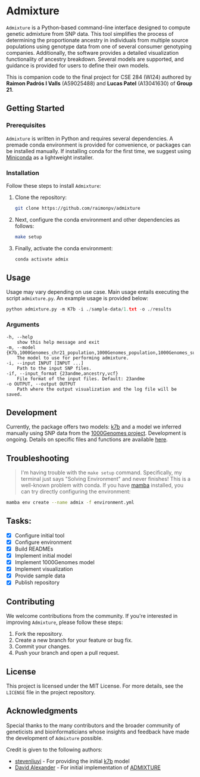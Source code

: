 # Admixture

`Admixture` is a Python-based command-line interface designed to compute genetic admixture from SNP data. This tool simplifies the process of determining the proportionate ancestry in individuals from multiple source populations using genotype data from one of several consumer genotyping companies. Additionally, the software provides a detailed visualization functionality of ancestry breakdown. Several models are supported, and guidance is provided for users to define their own models.

This is companion code to the final project for CSE 284 (WI24) authored by **Raimon Padrós I Valls** (A59025488) and **Lucas Patel** (A13041630) of **Group 21**.

## Getting Started

### Prerequisites

`Admixture` is written in Python and requires several dependencies. A premade conda environment is provided for convenience, or packages can be installed manually. If installing conda for the first time, we suggest using [Miniconda](https://docs.anaconda.com/free/miniconda/) as a lightweight installer.

### Installation

Follow these steps to install `Admixture`:

1. Clone the repository:
    ```bash
    git clone https://github.com/raimonpv/admixture
    ```
2. Next, configure the conda environment and other dependencies as follows:
    ```bash
    make setup
    ```
3. Finally, activate the conda environment:
   ```bash
   conda activate admix
   ```

## Usage
Usage may vary depending on use case. Main usage entails executing the script `admixture.py`. An example usage is provided below:

```python
python admixture.py -m K7b -i ./sample-data/1.txt -o ./results
```

### Arguments
```
-h, --help
    show this help message and exit
-m, --model {K7b,1000Genomes_chr21_population,1000Genomes_population,1000Genomes_superpopulation}
    The model to use for performing admixture.
-i, --input INPUT [INPUT ...]
    Path to the input SNP files.
-if, --input_format {23andme,ancestry,vcf}
    File format of the input files. Default: 23andme
-o OUTPUT, --output OUTPUT
    Path where the output visualization and the log file will be saved.
```

## Development
Currently, the package offers two models: [k7b](http://dodecad.blogspot.com/2012/01/k12b-and-k7b-calculators.html) and a model we inferred manually using SNP data from the [1000Genomes project](https://www.internationalgenome.org). Development is ongoing. Details on specific files and functions are available [here](https://github.com/raimonpv/admixture/tree/main/admixture).

## Troubleshooting
> I'm having trouble with the `make setup` command. Specifically, my terminal just says "Solving Environment" and never finishes!
This is a well-known problem with conda. If you have [mamba](https://mamba.readthedocs.io/en/latest/) installed, you can try directly configuring the environment:
```bash
mamba env create --name admix -f environment.yml
```

## Tasks:
- [x] Configure initial tool
- [x] Configure environment
- [x] Build READMEs
- [x] Implement initial model
- [x] Implement 1000Genomes model
- [x] Implement visualization
- [x] Provide sample data
- [x] Publish repository

## Contributing
We welcome contributions from the community. If you're interested in improving `Admixture`, please follow these steps:

1. Fork the repository.
2. Create a new branch for your feature or bug fix.
3. Commit your changes.
4. Push your branch and open a pull request.

## License

This project is licensed under the MIT License. For more details, see the `LICENSE` file in the project repository.

## Acknowledgments

Special thanks to the many contributors and the broader community of geneticists and bioinformaticians whose insights and feedback have made the development of `Admixture` possible.

Credit is given to the following authors:
* [stevenliuyi](https://github.com/stevenliuyi) - For providing the initial [k7b](http://dodecad.blogspot.com/2012/01/k12b-and-k7b-calculators.html) model
* [David Alexander](https://dalexander.github.io/admixture/contact.html) - For initial implementation of [ADMIXTURE](https://dalexander.github.io/admixture/index.html)

